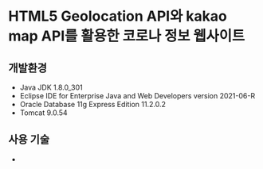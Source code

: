 # HTML5 Geolocation API와 kakao map API를 활용한 코로나 정보 웹사이트

## 개발환경
* Java JDK 1.8.0_301
* Eclipse IDE for Enterprise Java and Web Developers version 2021-06-R
* Oracle Database 11g Express Edition 11.2.0.2
* Tomcat 9.0.54

## 사용 기술
* 

